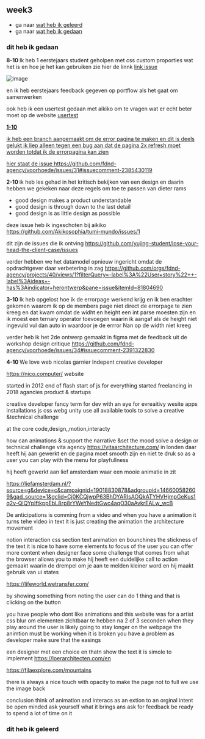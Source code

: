 
<div class="week3 generalStyling">

<h2 id="week3">week3</h2>
<ul>
    <li>ga naar <a href="#geleerd3">wat heb ik geleerd</a></li>
    <li>ga naar <a href="#gedaan3">wat heb ik gedaan</a></li>
</ul>
<h3 id="gedaan3">dit heb ik gedaan</h3>
<p> <strong>
   8-10
</strong> 
Ik heb 1 eerstejaars student geholpen met css custom proporties wat het is en hoe je het kan gebruiken zie hier de linnk <a href="https://github.com/Nyathene/the-client-website/issues/1#issuecomment-2396249872">link issue</a>

![image](https://github.com/user-attachments/assets/35b0da95-fabf-4bd4-b950-a71f179a3f79)

en ik heb eerstejaars feedback gegeven op portflow als het gaat om samenwerken


ook heb ik een usertest gedaan met aikiko om te vragen wat er echt beter moet op de website
<a href="https://github.com/lisagjh/voorhoede/issues/32">usertest


</p>


<p> <strong>
   1-10
</strong> 

ik heb een branch aangemaakt om de error pagina te maken en dit is deels gelukt ik liep alleen tegen een bug aan dat de pagina 2x refresh moet worden totdat ik de errorpagina kan zien

hier staat de issue
https://github.com/fdnd-agency/voorhoede/issues/31#issuecomment-2385430119



</p>


<p> <strong>
2-10 
</strong>
ik heb les gehad in het kritisch bekijken van een design en daarin hebben we gekeken naar deze regels om toe te passen van dieter rams

<ul>
    <li>good design makes a product understandable</li>
    <li>good design is through down to the last detail</li>
    <li>good design is as little design as possible</li>
</ul>

deze issue heb ik ingeschoten bij aikiko
https://github.com/Akikosophia/tumi-mundo/issues/1

dit zijn de issues die ik ontving
https://github.com/yujing-student/lose-your-head-the-client-case/issues



verder hebben we het datamodel opnieuw ingericht omdat de opdrachtgever daar verbetering in zag
https://github.com/orgs/fdnd-agency/projects/40/views/1?filterQuery=-label%3A%22User+story%22++-label%3Aideas+-has%3Aindicator+herontwerp&pane=issue&itemId=81804690
 
</p>

<p> <strong>
   3-10
</strong>
Ik heb opgelost hoe ik de errorpage werkend krijg en ik ben erachter gekomen waarom ik op de members page
niet direct de errorpage te zien kreeg en dat kwam omdat de widht en height een int parse moesten zijn en ik moest een ternary operator toevoegen
waarin ik aangaf als de height niet ingevuld vul dan auto in waardoor je de errror Nan op de width niet kreeg



verder heb ik het 2de ontwerp gemaakt in figma met de feedback uit de workshop design critique
https://github.com/fdnd-agency/voorhoede/issues/34#issuecomment-2391322830

    
</p>


<p> <strong>
  4-10
</strong>
We love web nicolas garnier Indepent creative developer 

https://nico.computer/ website 

started in 2012 end of flash start of js for everything
started freelancing in 2018
agancies product & startups

creative developer fancy term for dev with an eye for evreaitivy 
wesite apps installations
js css webg unity 
use all available tools to solve a creative &technical challenge 

at the core code,design,,motion,interacty 

how can animations & 
support the narrative &set the mood
solve a design or technical challenge 
vita agency https://vitaarchitecture.com/ in londen 
daar heeft hij aan gewerkt en de pagina moet smooth zijn en niet te druk
so as a user you can play with the menu for playfullness

hij heeft gewerkt aan lief amsterdam
waar een mooie animatie in zit 

https://liefamsterdam.nl/?source=g&device=c&campaignid=19018830878&adgroupid=146600582609&gad_source=1&gclid=Cj0KCQjwpP63BhDYARIsAOQkATYHVHjmpGeKus1q2v-QlQYpIftkppEbL8rp8rYWeYNedtGwc4aqO30aAvkrEALw_wcB

De anticipations is comming from a video and when you have a animation it turns tehe video in text 
it is just creating the animation 
the architecture movement 

notion interaction css section 
text animation en bounchines the stickness of the text 
it is nice to have some elements to focus of the user 
you can offer more content 
when designer face some challenge that comes from what the browser allows you to make 
hij heeft een duidelijke call to action gemaakt waarin de drempel om je aan te melden kleiner word en hij maakt gebruik van ui states 

https://lifeworld.wetransfer.com/ 


by showing something from noting the user can do 1 thing and that is clicking on the button 

you have people who dont like animations and this website was for a artist 
css blur om elementen zichtbaar te hebben na 2 of 
3 seconden 
when they play around the user is likely going to stay longer on the webpage
the animtion must be working when it is broken you have a problem as developer
make sure that the easings 



een designer met een choice en thatn show the text 
it is simole to implement 
https://loerarchitecten.com/en


https://filaexplore.com/mountains

there is always a nice touch with opacity to make the page not to full
we use the image back 

conclusion
think of animation and interacs as an extion to an orginal intent
be open minded
ask yourself what it brings ans ask for feedback
be ready to spend a lot of time on it 



</p>

<h3 id="geleerd2">dit heb ik geleerd    </h3>


</div>


